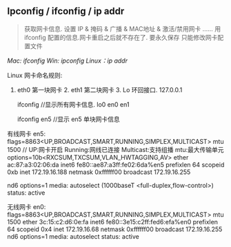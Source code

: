 ## Ipconfig / ifconfig / ip addr
> 获取网卡信息.
> 设置 IP & 掩码 & 广播 & MAC地址 & 激活/禁用网卡 …… 
> 用 ifconfig 配置的信息.网卡重启之后就不存在了. 要永久保存 只能修改网卡配置文件

*Mac: ifconfig*
*Win: ipconfig*
*Linux：ip addr*

Linux 网卡命名规则:
1. eth0 第一块网卡
	2. eth1 第二块网卡
		3. Lo   环回接口. 127.0.0.1

	ifconfig 
//显示所有网卡信息.
lo0    en0    en1

	ifconfig en5
//显示 en5 单块网卡信息

有线网卡
en5: flags=8863<UP,BROADCAST,SMART,RUNNING,SIMPLEX,MULTICAST> mtu 1500
// UP:网卡开启  Running:网线已连接  Multicast:支持组播  mtu:最大传输单元
options=10b<RXCSUM,TXCSUM,VLAN_HWTAGGING,AV>
ether ac:87:a3:02:06:da
inet6 fe80::ae87:a3ff:fe02:6da%en5 prefixlen 64 scopeid 0xb
inet 172.19.16.188 netmask 0xffffff00 broadcast 172.19.16.255

nd6 options=1<PERFORMNUD>
media: autoselect (1000baseT <full-duplex,flow-control>)
status: active


无线网卡
en0: flags=8863<UP,BROADCAST,SMART,RUNNING,SIMPLEX,MULTICAST> mtu 1500
ether 3c:15:c2:d6:0e:fa
inet6 fe80::3e15:c2ff:fed6:efa%en0 prefixlen 64 scopeid 0x4
inet 172.19.16.68 netmask 0xffffff00 broadcast 172.19.16.255
nd6 options=1<PERFORMNUD>
media: autoselect
status: active

































